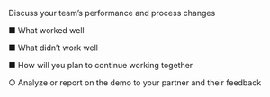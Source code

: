 Discuss your team’s performance and process changes

■ What worked well

■ What didn’t work well

■ How will you plan to continue working together

○ Analyze or report on the demo to your partner and their feedback
